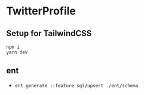 # TwitterProfile

## Setup for TailwindCSS
```shell
npm i
yarn dev
```

## ent
- `ent generate --feature sql/upsert ./ent/schema`